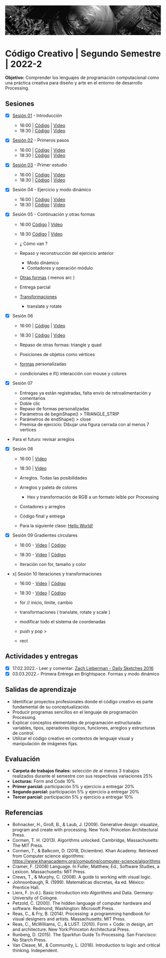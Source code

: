 ![portada](https://github.com/EmilioOcelotl/cc2-2022-2/blob/main/img/of13.png)

# Código Creativo | Segundo Semestre | 2022-2

**Objetivo:** Comprender los lenguajes de programación computacional como una práctica creativa para diseño y arte en el entorno de desarrollo Processing.

## Sesiones

- [x] [Sesión 01](https://github.com/EmilioOcelotl/cc2-2022-2/tree/main/s01) - Introducción
  - 16:00 | [Código](https://gist.github.com/EmilioOcelotl/9a0103c34666294dde3e3a2b780b618d) | [Video](https://drive.google.com/file/d/1p6W0XWGtOggFoLfmAx43O2rsuFyEZShD/view?usp=sharing)
  - 18:30 | [Código](https://gist.github.com/EmilioOcelotl/7b5d609ae121f6d185f50955dfae23fc) | [Video](https://drive.google.com/file/d/1Xy2IqWXSCLMJu1Lu8Zf26TExHzOyDPf_/view?usp=sharing)

- [x] [Sesión 02](https://github.com/EmilioOcelotl/cc2-2022-2/tree/main/s02) - Primeros pasos
  - 16:00 | [Código](https://gist.github.com/EmilioOcelotl/870b4d0586cf9d7edd0884dbb3473fcc) | [Video](https://drive.google.com/file/d/19PreTwDhIUt0-UCSmjIixHlkTivQ3YIC/view?usp=sharing)
  - 18:30 | [Código](https://gist.github.com/EmilioOcelotl/f8746a8846f58f7f6258717701cb0586) | [Video](https://drive.google.com/file/d/19PreTwDhIUt0-UCSmjIixHlkTivQ3YIC/view?usp=sharing)

- [x] [Sesión 03](https://github.com/EmilioOcelotl/cc2-2022-2/tree/main/s03) - Primer estudio
  - 16:00 | [Código](https://gist.github.com/EmilioOcelotl/6ca311d740851cfddff5484d5b526e85) | [Video](https://drive.google.com/file/d/115XN5gCp2VOKStRallkIp8Se3hzEzfii/view?usp=sharing)
  - 18:30 | [Código](https://gist.github.com/EmilioOcelotl/10001012d61fed1a776704fb6f7cf58f) | [Video](https://drive.google.com/file/d/1g9_M14Xch1JAcAaTM6v6ePh9PTOQqhRN/view?usp=sharing)
  
- [x] Sesión 04 - Ejercicio y modo dinámico
  - 16:00 | [Código](https://gist.github.com/EmilioOcelotl/a022fc7fdc3338cef8b7a975afac2672) | [Video](https://drive.google.com/file/d/1OufoNpdu1zNZtL2ak2v9UIf0K9Ae8cUF/view?usp=sharing)
  - 18:30 | [Código](https://gist.github.com/EmilioOcelotl/502acbef331be0a12e365d636e01df81) | [Video](https://drive.google.com/file/d/1nPp1rJNUMJThkqQ6nZYL8_Z-d9FtUwz3/view?usp=sharing) 

- [x] Sesión 05 - Continuación y otras formas
  - 16:00 [Código](https://gist.github.com/EmilioOcelotl/a022fc7fdc3338cef8b7a975afac2672) | [Video](https://drive.google.com/file/d/1DKD_ehuZoHa0G27kpPZmWjYDc4uEgZqJ/view?usp=sharing)
  - 18:30 [Código](https://gist.github.com/EmilioOcelotl/502acbef331be0a12e365d636e01df81) | [Video](https://drive.google.com/file/d/1_6ZUEmjcxzoYBlVF54br_U7KxG4_hmo1/view?usp=sharing)

  - ¿ Cómo van ?
  - Repaso y reconstrucción del ejercicio anterior
    - Modo dinámico
    - Contadores y operación módulo
  - [Otras formas](https://processing.org/examples/shapeprimitives.html) ( menos arc )  
  - Entrega parcial 
  - [Transformaciones](https://processing.org/tutorials/transform2d) 
    - translate y rotate

- [x] Sesión 06
  - 16:00 | [Código](https://gist.github.com/EmilioOcelotl/5b6317b62962c2bb97ee0ed0f8741268) | [Video](https://drive.google.com/file/d/1vfRg9260Bo6BI4GVkukjfRa-6jxcot5M/view?usp=sharing)
  - 18:30 | [Código](https://gist.github.com/EmilioOcelotl/d61e3e1aea35f2bdbdcb9242212ed7e1) | [Video](https://drive.google.com/file/d/117EINdt-7f1hyPiMhdqy1Loao1VA5wJ6/view?usp=sharing) 
  
  - Repaso de otras formas: triangle y quad
  - Posiciones de objetos como vértices
  - [formas](https://processing.org/reference/beginShape_.html) personalizadas
  - condicionales e if() interacción con mouse y colores 

- [x] Sesión 07

  - Entregas ya están registradas, falta envío de retroalimentación y comentarios
  - Doble clic
  - Repaso de formas personalizadas
  - Parámetros de beginShape() > TRIANGLE_STRIP
  - Parámetros de endShape() > close 
  - Premisa de ejercicio: Dibujar una figura cerrada con al menos 7 vertices
- Para el futuro: revisar arreglos

- [x] Sesión 08

  - 16:00 | [Video](https://drive.google.com/file/d/1xbWhwXaYw9RGM3WTKL145ZpUcFIFrcdN/view?usp=sharing)
  - 18:30 | [Video](https://drive.google.com/file/d/1QLR84FcnWUU7K22OwO-qUCZMZTyBV8da/view?usp=sharing) 

  - Arreglos. Todas las posibilidades
  - Arreglos y paleta de colores
    - Hex y transformación de RGB a un formato leíble por Processing
  - Contadores y arreglos
  - Código final y entrega
  - Para la siguiente clase: [Hello World!](http://avant.org/project/hello-world/)

- [x] Sesión 09 Gradientes circulares

  - 16:00 - [Video](https://drive.google.com/file/d/1lgyMYIhP8axydYGEjLtA5xjaYTqmDC6l/view?usp=sharing) | [Código](https://gist.github.com/EmilioOcelotl/ba816eada19c0555575c1fbc27ff02fb)
  - 18:30 - [Video](https://drive.google.com/file/d/1qgJO5881UeikIyYDf2ZKEOkHfpqmwzOD/view?usp=sharing) | [Código](https://gist.github.com/EmilioOcelotl/ba816eada19c0555575c1fbc27ff02fb)

  - Iteración con for, tamaño y color

- x] Sesión 10 Iteraciones y transformaciones

  - 16:00 - [Video](https://drive.google.com/file/d/1YkxH1cUYfdn3DUg56Rennr_ss-U1VtPo/view?usp=sharing) | [Código](https://gist.github.com/EmilioOcelotl/9fdf89a1e89dc8eaf256fde0a3f1154d)
  - 18:30 - [Video](https://drive.google.com/file/d/1ClowiAHb-GcZaBmI-Pv0oBUqdHLJTAMr/view?usp=sharing) | [Código](https://gist.github.com/EmilioOcelotl/e9679ae6f5f683c017fbc0eb10d46fd0)

  - for // inicio, limite, cambio 
  - transformaciones ( translate, rotate y scale ) 
  - modificar todo el sistema de coordenadas 
  - push y pop > 
  - rect

## Actividades y entregas

- [x] 17.02.2022.- Leer y comentar: [Zach Lieberman - Daily Sketches 2016](https://zachlieberman.medium.com/daily-sketches-2016-28586d8f008e) 
- [x] 03.03.2022.- Primera Entrega en Brightspace. Formas y modo dinámico 

## Salidas de aprendizaje

- Identificar proyectos profesionales donde el código creativo es parte fundamental de su conceptualización.
- Producir programas sencillos en el lenguaje de programación Processing.
- Explicar conceptos elementales de programación estructurada: variables, tipos, operadores lógicos, funciones, arreglos y estructuras de control.
- Utilizar el código creativo en contextos de lenguaje visual y manipulación de imágenes fijas.

## Evaluación

- **Carpeta de trabajos finales:** selección de al menos 3 trabajos realizados durante el semestre con sus respectivas variaciones 25%
- **Lecturas:** Form and Code 10%
- **Primer parcial:** participación 5% y ejercicio a entregar 20%
- **Segundo parcial:** participación 5% y ejercicio a entregar 20%
- **Tercer parcial:** participación 5% y ejercicio a entregar 10%

## Referencias

- Bohnacker, H., Groß, B., & Laub, J. (2009). Generative design: visualize, program and create with processing. New York: Princeton Architectural Press.
- Cormen, T. H. (2013). Algorithms unlocked. Cambridge, Massachusetts: The MIT Press.
- Cormen, T., & Balkcom, D. (2018, Diciembre). Khan Academy. Retrieved from Computer science algorithms: https://www.khanacademy.org/computing/computer-science/algorithms
- Cramer, F. (2008) Language. In Fuller, Matthew, Ed., Software Studies, a Lexicon. Massachusetts: MIT Press.
- Crews, T., & Murphy, C. (2008). A guide to working with visual logic.
- Johnsonbaugh, R. (1999). Matemáticas discretas, 4a ed. México: Prentice Hall.
- Liers, F. (n.d.). Basic Introduction into Algorithms and Data. Germany: University of Cologne.
- Petzold, C. (2000). The hidden language of computer hardware and software. Redmond, Washington: Microsoft Press.
- Reas, C., & Fry, B. (2014). Processing: a programming handbook for visual designers and artists. Massachusetts: MIT Press.
- Reas, C., McWilliams, C., & LUST. (2010). Form + Code: in design, art and architecture. New York:Princeton Architectural Press.
- Runberg, D. (2015). The Sparkfun Guide To Processing. San Francisco: No Starch Press.
- Van Cleave, M., & Community, L. (2016). Introduction to logic and critical thinking. Independent.
